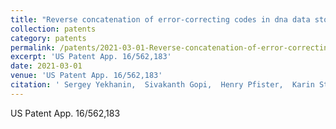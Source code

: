 ```yaml
---
title: "Reverse concatenation of error-correcting codes in dna data storage"
collection: patents
category: patents
permalink: /patents/2021-03-01-Reverse-concatenation-of-error-correcting-codes-in-dna-data-storage
excerpt: 'US Patent App. 16/562,183'
date: 2021-03-01
venue: 'US Patent App. 16/562,183'
citation: ' Sergey Yekhanin,  Sivakanth Gopi,  Henry Pfister,  Karin Strauss, &quot;Reverse concatenation of error-correcting codes in dna data storage.&quot; US Patent App. 16/562,183, 2021.'
---
```

US Patent App. 16/562,183
